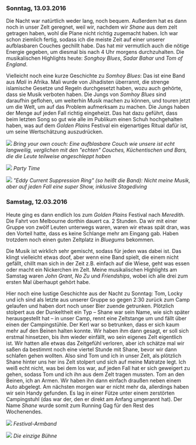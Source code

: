 ### Sonntag, 13.03.2016

Die Nacht war natürtlich weder lang, noch bequem. Außerdem hat es dann noch in unser Zelt geregnet, weil wir, nachdem wir *Shane* aus dem zelt getragen haben, wohl die Plane nicht richtig zugemacht haben. Ich war schon ziemlich fertig, sodass ich die meiste Zeit auf einer unserer aufblasbaren Couches gechillt habe. Das hat mir vermutlich auch die nötige Energie gegeben, um diesmal bis nach 4 Uhr morgens durchzuhalten. Die musikalischen Highlights heute: *Songhoy Blues*, *Sadar Bahar* und *Tom of England*.

Vielleicht noch eine kurze Geschichte zu *Somhoy Blues*: Das ist eine Band aus *Mali* in Afrika. Mali wurde von Jihadisten überrannt, die strenge islamische Gesetze und Regeln durchgesetzt haben, wozu auch gehörte, dass sie Musik verboten haben. Die Jungs von *Somhoy Blues* sind daraufhin geflohen, um weiterhin Musik machen zu können, und touren jetzt um die Welt, um auf das Problem aufmerksam zu machen. Die Jungs haben der Menge auf jeden Fall richtig eingeheizt. Das hat dazu geführt, dass beim letzten Song so gut wie alle im Publikum einen Schuh hochgehalten haben, was auf dem *Golden Plains* Festival ein eigenartiges Ritual dafür ist, um seine Wertschätzung auszudrücken.

![](https://www.dropbox.com/s/pse3lntwrq8k10b/IMG_0368.jpg?dl=1)
*Bring your own couch: Eine aufblasbare Couch wie unsere ist echt langweilig, verglichen mit den "echten" Couches, Küchentischen und Bars, die die Leute teilweise angeschleppt haben*

![](https://www.dropbox.com/s/cael9bomugnd2z6/IMG_0385.jpg?dl=1)
*Party Time*

![](https://www.dropbox.com/s/6yoxcymngvp5ayy/IMG_0388.jpg?dl=1)
*"Eddy Current Suppression Ring" (so heißt die Band): Nicht meine Musik, aber auf jeden Fall eine super Show, inklusive Stagediving*

### Samstag, 12.03.2016

Heute ging es dann endlich los zum *Golden Plains* Festival nach *Meredith*. Die Fahrt von Melbourne dorthin dauert ca. 2 Stunden. Da wir mit einer Gruppe von zwölf Leuten unterwegs waren, waren wir etwas spät dran, was den Vorteil hatte, dass es keine Schlange mehr am Eingang gab. Haben trotzdem noch einen guten Zeltplatz in *Bluegums* bekommen.

Die Musik ist wirklich sehr gemischt, sodass für jeden was dabei ist. Das klingt vielleicht etwas doof, aber wenn eine Band spielt, die einem nicht gefällt, chillt man sich in der Zeit z.B. einfach auf die Wiese, geht was essen oder macht ein Nickerchen im Zelt. Meine musikalischen Highlights am Samstag waren *John Grant*, *No Zu* und *Friendships*, wobei ich alle drei zum ersten Mal überhaupt gehört habe.

Hier noch eine lustige Geschichte aus der Nacht zu Sonntag: Tom, Locky und ich sind als letzte aus unserer Gruppe so gegen 2:30 zurück zum Camp gelaufen und haben dort noch unser Bier zuende getrunken. Plötzlich stolpert aus der Dunkeltheit ein Typ – Shane war sein Name, wie sich später herausgestellt hat – in unser Camp, rennt eine Zeltstange um und fällt über einen der Campingstühle. Der Kerl war so betrunken, dass er sich kaum mehr auf den Beinen halten konnte. Wir haben ihm dann gesagt, er soll sich erstmal hinsetzen, bis ihm wieder einfällt, wo sein eigenes Zelt eigentlich ist. Wir hatten alle etwas das Zeitgefühl verloren, aber ich schätze mal wir saßen da bestimmt noch eine viertel Stunde mit Shane, bevor wir dann schlafen gehen wollten. Also sind Tom und ich in unser Zelt, als plötzlich Shane hinter uns her ins Zelt stolpert und sich auf meine Matratze legt. Ich weiß echt nicht, was bei dem los war, auf jeden Fall hat er sich geweigert zu gehen, sodass Tom und ich ihn aus dem Zelt tragen mussten. Tom an den Beinen, ich an Armen. Wir haben ihn dann einfach draußen neben einem Auto abgelegt. Am nächsten morgen war er nicht mehr da, allerdings haben wir sein Handy gefunden. Es lag in einer Fütze unter einem zerstörten Campingstuhl (das war der, den er direkt am Anfang umgerannt hat). Der Name *Shane* wurde somit zum Running Gag für den Rest des Wochenendes.

![](https://www.dropbox.com/s/2t2hgp9ydsuvkvg/IMG_0365.jpg?dl=1)
*Festival-Armband*

![](https://www.dropbox.com/s/3j2ikkyebt5i3r3/IMG_0366.jpg?dl=1)
*Die einzige Bühne*
